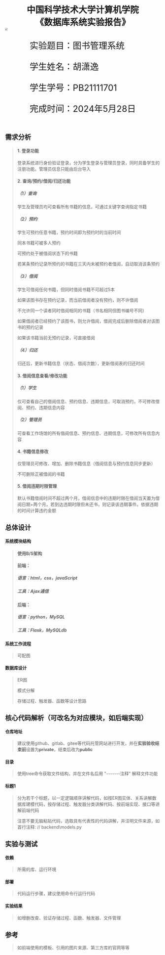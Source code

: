 <div style="text-align:center;font-size:2em;font-weight:bold">中国科学技术大学计算机学院</div>

<div style="text-align:center;font-size:2em;font-weight:bold">《数据库系统实验报告》</div>







<img src="D:\Study_and_Work\SQL\exps\报告模板\src\logo.png" style="zoom:50%;" />





<div style="display: flex;flex-direction: column;align-items: center;font-size:2em">
<div>
<p>实验题目：图书管理系统</p>
<p>学生姓名：胡潇逸</p>
<p>学生学号：PB21111701</p>
<p>完成时间：2024年5月28日</p>
</div>
</div>






<div style="page-break-after:always"></div>

## 需求分析

> #### 1. 登录功能
>
> 登录系统进行身份验证登录，分为学生登录与管理员登录，同时具备学生的注册功能。管理员信息只能由后台导入
>
> 
>
> #### 2. 查询/预约/借阅/归还功能
>
> ##### （1）查询
>
> 学生及管理员均可查看所有书籍的信息，可通过关键字查询指定书籍
>
> ##### （2）预约
>
> 学生可预约任意书籍，预约时间即为预约时的当前时间
>
> 同本书籍可被多人预约
>
> 可预约处于被借阅状态下的书籍
>
> 若某条预约记录所预约的书籍在三天内未被预约者借阅，自动取消该条预约
>
> ##### （3）借阅
>
> 学生可借阅任何书籍，但同时借阅书籍不可超过5本
>
> 如果该图书存在预约记录，而当前借阅者没有预约，则不许借阅
>
> 不允许同一个读者同时借阅相同的书籍（书名相同但图书编号不同）
>
> 如果借阅者已经预约了该图书，则允许借阅，借阅完成后删除借阅者对该图书的预约记录
>
> 如果该书籍当前无预约记录，可直接借阅
>
> ##### （4）归还
>
> 归还后，更新书籍信息（状态、借阅次数），更新借阅表的归还时间
>
> 
>
> #### 3. 借阅信息查看/修改功能
>
> ##### （1）学生
>
> 仅可查看自己的借阅信息、预约信息、违期信息，可取消预约，不可修改借阅、预约、违期信息内容
>
> ##### （2）管理员
>
> 可查看工作场馆的所有借阅信息、预约信息、违期信息，可修改所有信息内容
>
> 
>
> #### 4. 书籍信息修改
>
> 仅管理员可修改、增加、删除书籍信息（借阅信息与预约信息同步更新）
>
> 不可删除正被借阅的书籍
>
> 
>
> #### 5. 借阅违期时限管理
>
> 默认书籍借阅时间不超过两个月，借阅信息中的违期时限在借阅当天置为借阅日期+两个月。若到达违期时限但未还书，则记录该违期事件。依据违期的时间计算违约金额
>
> 

## 总体设计

#### 系统模块结构

>  #### 使用B/S架构
>
>  #### 前端：
>
>  ##### 语言：html，css，javaScript
>
>  ##### 工具：Ajax通信
>
>  #### 后端：
>
>  ##### 语言：python，MySQL
>
>  ##### 工具：Flask，MySQLdb

#### 系统工作流程

>  可配图

#### 数据库设计

> ER图
>
> 模式分解
>
> 存储过程、触发器、函数等设计思路

## 核心代码解析（可改名为对应模块，如后端实现）

#### 仓库地址

> 建议使用github、gitlab、gitee等代码托管网站进行开发，并在**实验验收结束前**设置为**private**，结束后改为**public**

#### 目录

> 使用tree命令获取文件结构，并在文件名后用 "-------注释" 解释文件功能

#### 标题1

> 分为若干个标题，以一定逻辑顺序讲解代码，如按ER图实体、关系讲解数据库建模代码，按存储过程、触发器分类讲解代码、按前端实现、接口等讲解前端代码
>
> 注意不要无脑粘贴代码，选取具有代表性的代码讲解，并注明文件来源，如首行注释: // backend\models.py

## 实验与测试

#### 依赖

> 所需的库、运行环境

#### 部署

> 代码运行步骤，建议使用命令行运行代码

#### 实验结果

> 如增删改查、验证存储过程、函数、触发器、文件管理

## 参考

> 如前端使用的模板、引用的图片来源、第三方库的官网等等